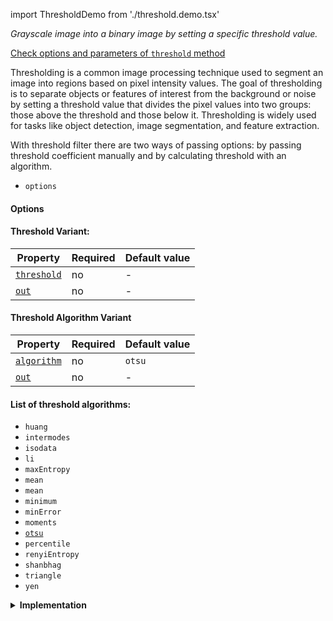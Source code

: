 import ThresholdDemo from './threshold.demo.tsx'

_Grayscale image into a binary image by setting a specific threshold value._

[Check options and parameters of `threshold` method](https://image-js.github.io/image-js-typescript/classes/Image.html#threshold 'github.io link')

Thresholding is a common image processing technique used to segment an image into regions based on pixel intensity values. The goal of thresholding is to separate objects or features of interest from the background or noise by setting a threshold value that divides the pixel values into two groups: those above the threshold and those below it. Thresholding is widely used for tasks like object detection, image segmentation, and feature extraction.

<ThresholdDemo />

With threshold filter there are two ways of passing options: by passing threshold coefficient manually and by calculating threshold with an algorithm.

- `options`

#### Options

#### Threshold Variant:

| Property                                                                                                          | Required | Default value |
| ----------------------------------------------------------------------------------------------------------------- | -------- | ------------- |
| [`threshold`](https://image-js.github.io/image-js-typescript/interfaces/ThresholdOptionsThreshold.html#threshold) | no       | -             |
| [`out`](https://image-js.github.io/image-js-typescript/interfaces/ThresholdOptionsThreshold.html#out)             | no       | -             |

#### Threshold Algorithm Variant

| Property                                                                                                          | Required | Default value |
| ----------------------------------------------------------------------------------------------------------------- | -------- | ------------- |
| [`algorithm`](https://image-js.github.io/image-js-typescript/interfaces/ThresholdOptionsAlgorithm.html#algorithm) | no       | `otsu`        |
| [`out`](https://image-js.github.io/image-js-typescript/interfaces/ThresholdOptionsAlgorithm.html#out)             | no       | -             |

#### List of threshold algorithms:

- `huang`
- `intermodes`
- `isodata`
- `li`
- `maxEntropy`
- `mean`
- `mean`
- `minimum`
- `minError`
- `moments`
- [`otsu`](https://en.wikipedia.org/wiki/Otsu%27s_method "wikipedia link on otsu's method")
- `percentile`
- `renyiEntropy`
- `shanbhag`
- `triangle`
- `yen`

<details>
<summary><b>Implementation</b>
</summary>

Here's how thresholding works:

_Choose a threshold value_: This value is determined based on the characteristics of the image and the desired segmentation outcome. It can be chosen manually or automatically using various algorithms.

_Compare each pixel's intensity value with the threshold value:_ If the pixel value is greater than or equal to the threshold value, it is assigned to one group (foreground or object).
If the pixel value is less than the threshold value, it is assigned to the other group (background).

_Generate a binary image:_ The result of thresholding is a binary image(mask) where pixels belonging to the foreground are assigned a value of 1 (white) and pixels belonging to the background are assigned a value of 0 (black).

</details>
